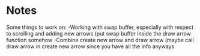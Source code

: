 # Notes
Some things to work on:
-Working with swap buffer, especially with respect to scrolling and adding new arrows (put swap buffer inside the draw arrow function somehow 
-Combine create new arrow and draw arrow (maybe call draw arrow in create new arrow since you have all the info anyways

